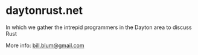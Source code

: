 # daytonrust.net
In which we gather the intrepid programmers in the Dayton area to discuss Rust

More info:   bill.blum@gmail.com


